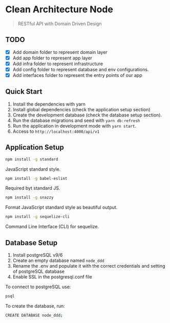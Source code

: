 Clean Architecture Node
=======================

> RESTful API with Domain Driven Design

TODO
----

- [x] Add domain folder to represent domain layer
- [x] Add app folder to represent app layer
- [x] Add infra folder to represent infrastructure
- [x] Add config folder to represent database and env configurations.
- [x] Add interfaces folder to represent the entry points of our app

Quick Start
-----------

1. Install the dependencies with yarn
2. Install global dependencies (check the application setup section)
3. Create the development database (check the database setup section).
4. Run the database migrations and seed with `yarn db:refresh`
5. Run the application in development mode with `yarn start`.
6. Access to `http://localhost:4000/api/v1`

Application Setup
-----------------

```sh
npm install -g standard
```

JavaScript standard style.

```sh
npm install -g babel-eslint
```

Required byt standard JS.

```sh
npm install -g snazzy
```

Format JavaScript standard style as beautiful output.

```sh
npm install -g sequelize-cli
```

Command Line Interface (CLI) for sequelize.

Database Setup
-----------------

1. Install postgreSQL v9/6
2. Create an empty database named `node_ddd`
3. Rename the .env and populate it with the correct credentials and setting of postgreSQL database
4. Enable SSL in the postgresql.conf file

To connect to postgreSQL use:

```sh
psql
```

To create the database, run:

```sh
CREATE DATABASE node_ddd;
```
